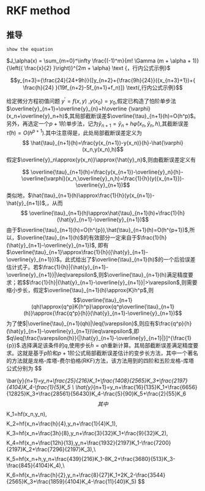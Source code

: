 # RKF method 
## 推导
```
show the equation
```


$J_\alpha(x) = \sum_{m=0}^\infty \frac{(-1)^m}{m! \Gamma (m + \alpha + 1)} {\left({ \frac{x}{2} }\right)}^{2m + \alpha} \text {，行内公式示例}$

$$y_{n+3}={\frac{24}{24+9h}}{[y_{n+2}+{\frac{9h}{24}}({x_{n+3}+1})+{ \frac{h}{24} }(19f_{n+2}-5f_{n+1}+f_n)]} \text{,行内公式示例}$$


给定微分方程初值问题 $y^{'}=f(x,y)$ ,$y(x_0)=y_0$,假定已构造了怕阶单步法$\overline{y}_{n+1}=\overline{y}_{n}+h\overline {\varphi}(x_n+\overline{y}_n+h)$,其局部截断误差$\overline{\tau}_{n+1}(h)=O(h^p)$。另外，再选定一个$p+1$阶单步法，记为$\hat{y}_{n+1}=\hat{y}_n+h\hat{\varphi}(x_n,\hat{y}_n,h)$,其截断误差$\hat{\tau}(h)=O(h^{p+1})$.其中注意得是，此处局部截断误差定义为
$$ \hat{\tau}_{n+1}(h)=\frac{y(x_{n+1})-y(x_n)}{h}-\hat{\varphi}(x_n,y(x_n),h)$$
假定$\overline{y}_n\approx{y(x_n)}\approx{\hat{y}_n}$,则由截断误差定义有

$$ \overline{\tau}_{n+1}(h)=\frac{y(x_{n+1})-\overline{y}_n}{h}-\overline{\varphi}(x_n,\overline{y}_n,h)=\frac{1}{h}(y({x_{n+1}})-\overline{y}_{n+1})$$
类似地，$\hat{\tau}_{n+1}(h)\approx\frac{1}{h}(y(x_{n+1})-\hat{y}_{n+1})$,，从而
$$ \overline{\tau}_{n+1}(h)\approx\hat{\tau}_{n+1}(h)+\frac{1}{h}(\hat{y}_{n+1}-\overline{y}_{n+1})$$
由于$\overline{\tau}_{n+1}(h)=O(h^{p}),\hat{\tau}_{n+1}(h)=O(h^{p+1})$,所以，$\overline{\tau}_{n+1}(h)$的有效部分一定来自于$\frac{1}{h}(\hat{y}_{n+1}-\overline{y}_{n+1})$,
即有$\overline{\tau}_{n+1}\approx\frac{1}{h}({\hat{y}_{n+1}-\overline{y}_{n+1}})$。此式给出了$\overline{\tau}_{n+1}(h)$的一个后验误差估计式子。若$\frac{1}{h}|{\hat{y}_{n+1}-\overline{y}_{n+1}}|\leq\varepsilon$,则$\overline{\tau}_{n+1}(h)满足精度要求；若$$\frac{1}{h}|{\hat{y}_{n+1}-\overline{y}_{n+1}}|>\varepsilon$,则需要缩小步长，假定$\overline{\tau}_{n+1}(h)\approx{K}h^p$,则
$$\overline{\tau}_{n+1}(qh)\approx{q^p}K{h^p}\approx{q^p\overline{\tau}_{n+1}(h)}\approx{\frac{q^p}{h}}(\hat{y}_{n+1}-\overline{y}_{n+1})$$
为了使$|\overline{\tau}_{n+1}(qh)|\leq{\varepsilon}$,则应有$\frac{q^p}{h}(\hat{y}_{n+1}-\overline{y}_{n+1})\leq\varepsilon$,即$q\leq[\frac{\varepsilon{h}}{|\hat{y}_{n+1}-\overline{y}_{n+1}|}]^{\frac{1}{p}}$.选择满足该条件的$q$,使用步长$\widetilde{h}=qh$重新计算。其局部截断误差满足精度要求。这就是基于$p$阶和$p+1$阶公式局部截断误差估计的变步长方法，其中一个著名的方法就是龙格-库塔-费尔伯格(RKF)方法，该方法用到的四阶和五阶龙格-库塔公式分别为
$$
 
\bar{y}_{n+1}=y_n+\frac{25}{216}K_1+\frac{1408}{2565}K_3+\frac{2197}{4104}K_4-\frac{1}{5}K_5
\\
\hat{y}_{n+1}=y_n+\frac{16}{135}K_1+\frac{6656}{12825}K_3+\frac{28561}{56430}K_4-\frac{5}{90}K_5+\frac{2}{55}K_6
$$
其中
$$
K_1=hf(x_n,y_n),$$
$$
K_2=hf(x_n+\frac{h}{4},y_n+\frac{1}{4}K_1),$$
$$
K_3=hf(x_n+\frac{3h}{8},y_n+\frac{3}{32}K_1+\frac{9}{32}K_2),$$
$$
K_4=hf(x_n+\frac{12h}{13},y_n+\frac{1932}{2197}K_1-\frac{7200}{2197}K_2+\frac{7296}{2197}K_3),\\
$$
$$
K_5=hf(x_n+h,y_n+\frac{439}{216}K_1-8K_2+\frac{3680}{513}K_3-\frac{845}{4104}K_4),\\
$$
$$K_6=hf(x_n+\frac{h}{2},y_n+\frac{8}{27}K_1+2K_2-\frac{3544}{2565}K_3+\frac{1859}{4104}K_4-\frac{11}{40}K_5)
$$

